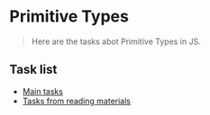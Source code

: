 # Primitive Types
> Here are the tasks abot Primitive Types in JS.

## Task list

- [Main tasks](https://github.com/Vahan11/ACA-Lessons/tree/main/Lessons/lesson-03-28-04-2021/main_tasks)
- [Tasks from reading materials](https://github.com/Vahan11/ACA-Lessons/tree/main/Lessons/lesson-03-28-04-2021/tasks_from_links)